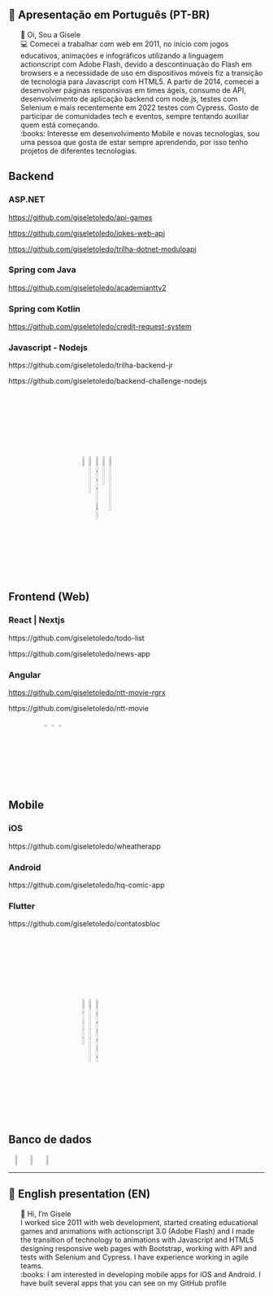 ## :memo: Apresentação em Português (PT-BR)
<ul style="list-style-type:none">
  <li>👋 Oi, Sou a Gisele</li>
  <li> 💻 Comecei a trabalhar com web em 2011, no início com jogos educativos, animações e infográficos utilizando a linguagem actionscript com Adobe Flash, devido a descontinuação do Flash em browsers e a necessidade de uso em dispositivos móveis fiz a transição de tecnologia para Javascript com HTML5. 
    A partir de 2014, comecei a desenvolver páginas responsivas em times ágeis, consumo de API, desenvolvimento de aplicação backend com node.js, testes com Selenium e mais recentemente em 2022 testes com Cypress.
    Gosto de participar de comunidades tech e eventos, sempre tentando auxiliar quem está começando.
  </li>
  <li>:books: Interesse em desenvolvimento Mobile e novas tecnologias, sou uma pessoa que gosta de estar sempre aprendendo, por isso tenho projetos de diferentes tecnologias.</li>
</ul>

## Backend

### ASP.NET
https://github.com/giseletoledo/api-games

https://github.com/giseletoledo/jokes-web-api

https://github.com/giseletoledo/trilha-dotnet-moduloapi

### Spring com Java
https://github.com/giseletoledo/academianttv2

### Spring com Kotlin
https://github.com/giseletoledo/credit-request-system

### Javascript - Nodejs
<p>https://github.com/giseletoledo/trilha-backend-jr</p>
<p>https://github.com/giseletoledo/backend-challenge-nodejs</p>

<div style="display: flex; margin:140px" align="center">
  
  <img loading="lazy" src="https://cdn.jsdelivr.net/gh/devicons/devicon@latest/icons/dotnetcore/dotnetcore-original.svg" width="6%" />
  <img loading="lazy" src="https://cdn.jsdelivr.net/gh/devicons/devicon@latest/icons/java/java-original-wordmark.svg" alt="Java" width="6%" />
  <img loading="lazy" src="https://cdn.jsdelivr.net/gh/devicons/devicon@latest/icons/nodejs/nodejs-original.svg" alt="Node.js" width="6%" />        
  <img loading="lazy" src="https://cdn.jsdelivr.net/gh/devicons/devicon@latest/icons/npm/npm-original-wordmark.svg" alt="NPM" width="6%" />
  <img loading="lazy" src="https://cdn.jsdelivr.net/gh/devicons/devicon@latest/icons/kotlin/kotlin-original.svg" alt="Kotlin" width="6%" />       
</div>

## Frontend (Web)

### React | Nextjs

<p>https://github.com/giseletoledo/todo-list</p>
<p>https://github.com/giseletoledo/news-app</p>

### Angular 
https://github.com/giseletoledo/ntt-movie-rgrx
<p>https://github.com/giseletoledo/ntt-movie</p>

<div style="display: flex; row-gap: 100px;">
  <div align="center">
  <img loading="lazy" src="https://cdn.jsdelivr.net/gh/devicons/devicon@latest/icons/javascript/javascript-original.svg" alt="JS" width="6%" />
  <img loading="lazy" src="https://cdn.jsdelivr.net/gh/devicons/devicon@latest/icons/react/react-original.svg" alt="React" width="6%" />
  <img loading="lazy" src="https://cdn.jsdelivr.net/gh/devicons/devicon@latest/icons/angular/angular-original.svg" alt="Angular" width="6%" />
  </div>
</div>

## Mobile
### iOS
<p>https://github.com/giseletoledo/wheatherapp</p>  

### Android
<p>https://github.com/giseletoledo/hq-comic-app</p>

### Flutter
<p>https://github.com/giseletoledo/contatosbloc</p>
  

<div style="display: flex;margin:140px" align="center">
  <img src="https://cdn.jsdelivr.net/gh/devicons/devicon@latest/icons/swift/swift-original.svg"  alt="Swift" width="6%" />
  <img src="https://cdn.jsdelivr.net/gh/devicons/devicon@latest/icons/flutter/flutter-original.svg"  alt="Flutter" width="6%"/>
  <img src="https://cdn.jsdelivr.net/gh/devicons/devicon@latest/icons/android/android-original.svg"  alt="Android" width="6%"/>  
</div> 

## Banco de dados
<div style="display: flex;" align="center">
<img src="https://cdn.jsdelivr.net/gh/devicons/devicon@latest/icons/mysql/mysql-original-wordmark.svg" width="6%" />
<img src="https://cdn.jsdelivr.net/gh/devicons/devicon@latest/icons/mongodb/mongodb-original.svg" width="6%" />
<img src="https://cdn.jsdelivr.net/gh/devicons/devicon@latest/icons/firebase/firebase-original.svg" width="6%" />       
</div>

-----------------------------------------------------------------------
## :memo: English presentation (EN)
<ul style="list-style-type:none">
  <li>👋 Hi, I’m Gisele</li>
  <li> I worked sice 2011 with web development, started creating educational games and animations with actionscript 3.0 (Adobe Flash) and I made the transition of technology to animations with Javascript and HTML5 designing responsive web pages with Bootstrap, working with API and tests with Selenium and Cypress. I have experience working in agile teams.
  <li>:books: I am interested in developing mobile apps for iOS and Android. I have built several apps that you can see on my GitHub profile</li>
</ul>

<!---
giseletoledo/giseletoledo is a ✨ special ✨ repository because its `README.md` (this file) appears on your GitHub profile.
You can click the Preview link to take a look at your changes.
--->
